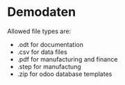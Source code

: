
# Demodaten

Allowed file types are:
* .odt for documentation
* .csv for data files
* .pdf for manufacturing and finance
* .step for manufactung
* .zip for odoo database templates
